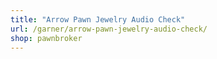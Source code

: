 ```yaml
---
title: "Arrow Pawn Jewelry Audio Check"
url: /garner/arrow-pawn-jewelry-audio-check/
shop: pawnbroker
---
```

